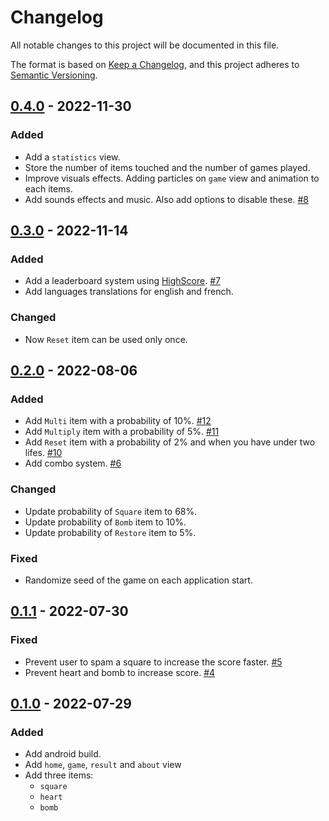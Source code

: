 # Changelog
All notable changes to this project will be documented in this file.

The format is based on [Keep a Changelog](https://keepachangelog.com/en/1.0.0/),
and this project adheres to [Semantic Versioning](https://semver.org/spec/v2.0.0.html).

## [0.4.0] - 2022-11-30

### Added

- Add a `statistics` view. 
- Store the number of items touched and the number of games played.
- Improve visuals effects. Adding particles on `game` view and animation to each items.
- Add sounds effects and music. Also add options to disable these. [#8](https://github.com/EmilienLeroy/FallingSquare/issues/8)

## [0.3.0] - 2022-11-14

### Added

- Add a leaderboard system using [HighScore](https://github.com/EmilienLeroy/HighScore). [#7](https://github.com/EmilienLeroy/FallingSquare/issues/7)
- Add languages translations for english and french.

### Changed

- Now `Reset` item can be used only once.

## [0.2.0] - 2022-08-06

### Added

- Add `Multi` item with a probability of 10%. [#12](https://github.com/EmilienLeroy/FallingSquare/issues/12)
- Add `Multiply` item with a probability of 5%. [#11](https://github.com/EmilienLeroy/FallingSquare/issues/11)
- Add `Reset` item with a probability of 2% and when you have under two lifes. [#10](https://github.com/EmilienLeroy/FallingSquare/issues/10)
- Add combo system. [#6](https://github.com/EmilienLeroy/FallingSquare/issues/6)

### Changed

- Update probability of `Square` item to 68%.
- Update probability of `Bomb` item to 10%.
- Update probability of `Restore` item to 5%.

### Fixed

- Randomize seed of the game on each application start. 

## [0.1.1] - 2022-07-30

### Fixed

- Prevent user to spam a square to increase the score faster. [#5](https://github.com/EmilienLeroy/FallingSquare/issues/5)
- Prevent heart and bomb to increase score. [#4](https://github.com/EmilienLeroy/FallingSquare/issues/4)

## [0.1.0] - 2022-07-29

### Added

- Add android build.
- Add `home`, `game`, `result` and `about` view
- Add three items: 
    - `square`
    - `heart` 
    - `bomb`

[0.4.0]: https://github.com/EmilienLeroy/FallingSquare/compare/v0.3.0...v0.4.0
[0.3.0]: https://github.com/EmilienLeroy/FallingSquare/compare/v0.2.0...v0.3.0
[0.2.0]: https://github.com/EmilienLeroy/FallingSquare/compare/v0.1.0...v0.2.0
[0.1.1]: https://github.com/EmilienLeroy/FallingSquare/compare/v0.1.0...v0.1.1
[0.1.0]: https://github.com/EmilienLeroy/FallingSquare/releases/tag/v0.1.0